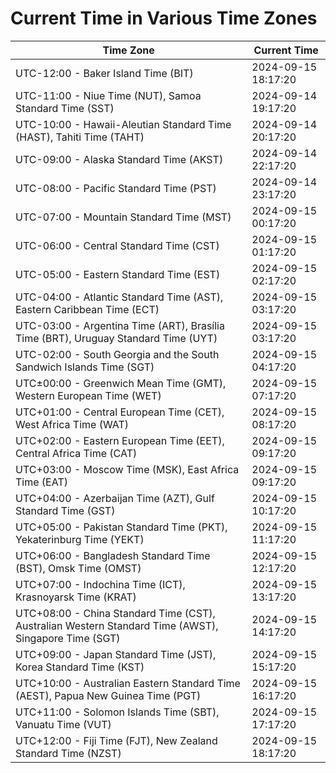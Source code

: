 # Current Time in Various Time Zones

| Time Zone | Current Time |
|-----------|--------------|
| UTC-12:00 - Baker Island Time (BIT) | 2024-09-15 18:17:20 |
| UTC-11:00 - Niue Time (NUT), Samoa Standard Time (SST) | 2024-09-14 19:17:20 |
| UTC-10:00 - Hawaii-Aleutian Standard Time (HAST), Tahiti Time (TAHT) | 2024-09-14 20:17:20 |
| UTC-09:00 - Alaska Standard Time (AKST) | 2024-09-14 22:17:20 |
| UTC-08:00 - Pacific Standard Time (PST) | 2024-09-14 23:17:20 |
| UTC-07:00 - Mountain Standard Time (MST) | 2024-09-15 00:17:20 |
| UTC-06:00 - Central Standard Time (CST) | 2024-09-15 01:17:20 |
| UTC-05:00 - Eastern Standard Time (EST) | 2024-09-15 02:17:20 |
| UTC-04:00 - Atlantic Standard Time (AST), Eastern Caribbean Time (ECT) | 2024-09-15 03:17:20 |
| UTC-03:00 - Argentina Time (ART), Brasília Time (BRT), Uruguay Standard Time (UYT) | 2024-09-15 03:17:20 |
| UTC-02:00 - South Georgia and the South Sandwich Islands Time (SGT) | 2024-09-15 04:17:20 |
| UTC±00:00 - Greenwich Mean Time (GMT), Western European Time (WET) | 2024-09-15 07:17:20 |
| UTC+01:00 - Central European Time (CET), West Africa Time (WAT) | 2024-09-15 08:17:20 |
| UTC+02:00 - Eastern European Time (EET), Central Africa Time (CAT) | 2024-09-15 09:17:20 |
| UTC+03:00 - Moscow Time (MSK), East Africa Time (EAT) | 2024-09-15 09:17:20 |
| UTC+04:00 - Azerbaijan Time (AZT), Gulf Standard Time (GST) | 2024-09-15 10:17:20 |
| UTC+05:00 - Pakistan Standard Time (PKT), Yekaterinburg Time (YEKT) | 2024-09-15 11:17:20 |
| UTC+06:00 - Bangladesh Standard Time (BST), Omsk Time (OMST) | 2024-09-15 12:17:20 |
| UTC+07:00 - Indochina Time (ICT), Krasnoyarsk Time (KRAT) | 2024-09-15 13:17:20 |
| UTC+08:00 - China Standard Time (CST), Australian Western Standard Time (AWST), Singapore Time (SGT) | 2024-09-15 14:17:20 |
| UTC+09:00 - Japan Standard Time (JST), Korea Standard Time (KST) | 2024-09-15 15:17:20 |
| UTC+10:00 - Australian Eastern Standard Time (AEST), Papua New Guinea Time (PGT) | 2024-09-15 16:17:20 |
| UTC+11:00 - Solomon Islands Time (SBT), Vanuatu Time (VUT) | 2024-09-15 17:17:20 |
| UTC+12:00 - Fiji Time (FJT), New Zealand Standard Time (NZST) | 2024-09-15 18:17:20 |
